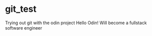 # git_test
Trying out git with the odin project
Hello Odin! Will become a fullstack software engineer